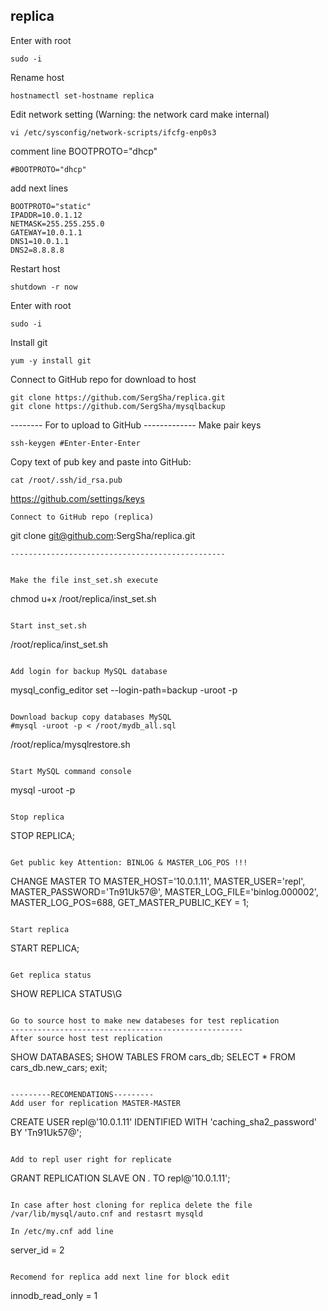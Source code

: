 ## replica
Enter with root
```
sudo -i
```

Rename host
```
hostnamectl set-hostname replica
```

Edit network setting (Warning: the network card make internal)
```
vi /etc/sysconfig/network-scripts/ifcfg-enp0s3
```

comment line BOOTPROTO="dhcp"
```
#BOOTPROTO="dhcp"
```

add next lines
```
BOOTPROTO="static"
IPADDR=10.0.1.12
NETMASK=255.255.255.0
GATEWAY=10.0.1.1
DNS1=10.0.1.1
DNS2=8.8.8.8
```

Restart host
```
shutdown -r now
```

Enter with root
```
sudo -i
```

Install git
```
yum -y install git
```

Connect to GitHub repo for download to host
```
git clone https://github.com/SergSha/replica.git
git clone https://github.com/SergSha/mysqlbackup
```

-------- For to upload to GitHub -------------
Make pair keys
```
ssh-keygen #Enter-Enter-Enter
```
Copy text of pub key and paste into GitHub:
```
cat /root/.ssh/id_rsa.pub
```
https://github.com/settings/keys
```
Connect to GitHub repo (replica)
```
git clone git@github.com:SergSha/replica.git
```
------------------------------------------------


Make the file inst_set.sh execute
```
chmod u+x /root/replica/inst_set.sh
```

Start inst_set.sh
```
/root/replica/inst_set.sh
```

Add login for backup MySQL database
```
mysql_config_editor set --login-path=backup -uroot -p
```

Download backup copy databases MySQL
#mysql -uroot -p < /root/mydb_all.sql
```
/root/replica/mysqlrestore.sh
```

Start MySQL command console
```
mysql -uroot -p
```

Stop replica
```
STOP REPLICA;
```

Get public key Attention: BINLOG & MASTER_LOG_POS !!!
```
CHANGE MASTER TO MASTER_HOST='10.0.1.11', MASTER_USER='repl', MASTER_PASSWORD='Tn91Uk57@', MASTER_LOG_FILE='binlog.000002', MASTER_LOG_POS=688, GET_MASTER_PUBLIC_KEY = 1;
```

Start replica
```
START REPLICA;
```

Get replica status
```
SHOW REPLICA STATUS\G
```

Go to source host to make new databeses for test replication
----------------------------------------------------
After source host test replication
```
SHOW DATABASES;
SHOW TABLES FROM cars_db;
SELECT * FROM cars_db.new_cars;
exit;
```

---------RECOMENDATIONS---------
Add user for replication MASTER-MASTER
```
CREATE USER repl@'10.0.1.11' IDENTIFIED WITH 'caching_sha2_password' BY 'Tn91Uk57@';
```

Add to repl user right for replicate
```
GRANT REPLICATION SLAVE ON *.* TO repl@'10.0.1.11';
```

In case after host cloning for replica delete the file /var/lib/mysql/auto.cnf and restasrt mysqld

In /etc/my.cnf add line
```
server_id = 2
```

Recomend for replica add next line for block edit
```
innodb_read_only = 1
```
